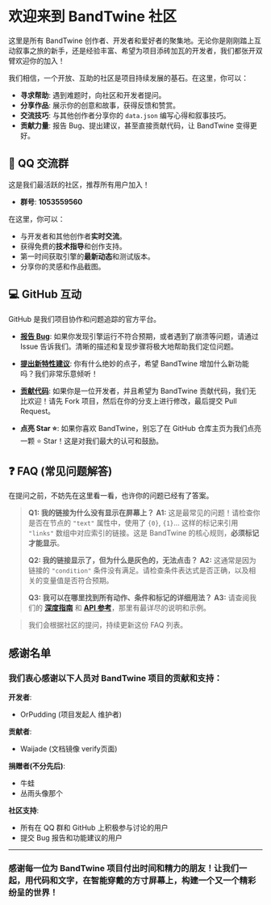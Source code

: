 # 欢迎来到 BandTwine 社区

这里是所有 BandTwine 创作者、开发者和爱好者的聚集地。无论你是刚刚踏上互动叙事之旅的新手，还是经验丰富、希望为项目添砖加瓦的开发者，我们都张开双臂欢迎你的加入！

我们相信，一个开放、互助的社区是项目持续发展的基石。在这里，你可以：

*   **寻求帮助**: 遇到难题时，向社区和开发者提问。
*   **分享作品**: 展示你的创意和故事，获得反馈和赞赏。
*   **交流技巧**: 与其他创作者分享你的 `data.json` 编写心得和叙事技巧。
*   **贡献力量**: 报告 Bug、提出建议，甚至直接贡献代码，让 BandTwine 变得更好。

## <a id="qq-交流群"></a> 💬 QQ 交流群

这是我们最活跃的社区，推荐所有用户加入！

*   **群号**: **1053559560**

在这里，你可以：
*   与开发者和其他创作者**实时交流**。
*   获得免费的**技术指导**和创作支持。
*   第一时间获取引擎的**最新动态**和测试版本。
*   分享你的灵感和作品截图。

## <a id="github-互动"></a> 💻 GitHub 互动

GitHub 是我们项目协作和问题追踪的官方平台。

*   **[报告 Bug](https://github.com/OrPudding/VelaOS_BandTwine/issues/new?assignees=&labels=bug&template=bug_report.md&title= )**: 如果你发现引擎运行不符合预期，或者遇到了崩溃等问题，请通过 Issue 告诉我们。清晰的描述和复现步骤将极大地帮助我们定位问题。

*   **[提出新特性建议](https://github.com/OrPudding/VelaOS_BandTwine/issues/new?assignees=&labels=enhancement&template=feature_request.md&title= )**: 你有什么绝妙的点子，希望 BandTwine 增加什么新功能吗？我们非常乐意倾听！

*   **[贡献代码](https://github.com/OrPudding/VelaOS_BandTwine/pulls )**: 如果你是一位开发者，并且希望为 BandTwine 贡献代码，我们无比欢迎！请先 Fork 项目，然后在你的分支上进行修改，最后提交 Pull Request。

*   **点亮 Star ⭐**: 如果你喜欢 BandTwine，别忘了在 GitHub 仓库主页为我们点亮一颗 ⭐ Star！这是对我们最大的认可和鼓励。

## <a id="faq-常见问题解答"></a> ❓ FAQ (常见问题解答)

在提问之前，不妨先在这里看一看，也许你的问题已经有了答案。

> **Q1: 我的链接为什么没有显示在屏幕上？**
> **A1:** 这是最常见的问题！请检查你是否在节点的 `"text"` 属性中，使用了 `{0}`, `{1}`... 这样的标记来引用 `"links"` 数组中对应索引的链接。这是 BandTwine 的核心规则，**必须标记才能显示**。
> 
> **Q2: 我的链接显示了，但为什么是灰色的，无法点击？**
> **A2:** 这通常是因为链接的 `"condition"` 条件没有满足。请检查条件表达式是否正确，以及相关的变量值是否符合预期。
>
> **Q3: 我可以在哪里找到所有动作、条件和标记的详细用法？**
> **A3:** 请查阅我们的 **[深度指南](/guides)** 和 **[API 参考](/api-reference)**，那里有最详尽的说明和示例。

> 我们会根据社区的提问，持续更新这份 FAQ 列表。

## 感谢名单

### 我们衷心感谢以下人员对 BandTwine 项目的贡献和支持：

**开发者**:
- OrPudding (项目发起人 维护者)
  
**贡献者**:
  - Waijade (文档镜像 verify页面)

**捐赠者(不分先后)**:
- 牛蛙
- 丛雨头像那个

**社区支持**:
- 所有在 QQ 群和 GitHub 上积极参与讨论的用户
 - 提交 Bug 报告和功能建议的用户

---
### 感谢每一位为 BandTwine 项目付出时间和精力的朋友！让我们一起，用代码和文字，在智能穿戴的方寸屏幕上，构建一个又一个精彩纷呈的世界！

